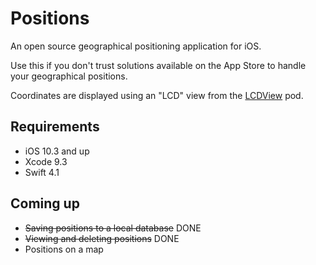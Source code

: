 # Positions

An open source geographical positioning application for iOS.

Use this if you don't trust solutions available on the App Store to handle your geographical positions.

Coordinates are displayed using an "LCD" view from the [LCDView](https://github.com/coniferprod/LCDView) pod.

## Requirements

* iOS 10.3 and up
* Xcode 9.3
* Swift 4.1

## Coming up

* ~~Saving positions to a local database~~ DONE
* ~~Viewing and deleting positions~~ DONE
* Positions on a map
